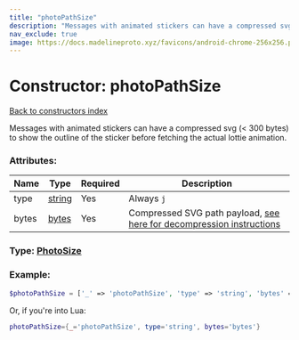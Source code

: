 ```yaml
---
title: "photoPathSize"
description: "Messages with animated stickers can have a compressed svg (< 300 bytes) to show the outline of the sticker before fetching the actual lottie animation."
nav_exclude: true
image: https://docs.madelineproto.xyz/favicons/android-chrome-256x256.png
---
```

# Constructor: photoPathSize  
[Back to constructors index](index.md)



Messages with animated stickers can have a compressed svg (&lt; 300 bytes) to show the outline of the sticker before fetching the actual lottie animation.

### Attributes:

| Name     |    Type       | Required | Description |
|----------|---------------|----------|-------------|
|type|[string](../types/string.md) | Yes|Always `j`|
|bytes|[bytes](../types/bytes.md) | Yes|Compressed SVG path payload, [see here for decompression instructions](https://core.telegram.org/api/files#vector-thumbnails)|



### Type: [PhotoSize](../types/PhotoSize.md)


### Example:

```php
$photoPathSize = ['_' => 'photoPathSize', 'type' => 'string', 'bytes' => 'bytes'];
```  


Or, if you're into Lua:

```lua
photoPathSize={_='photoPathSize', type='string', bytes='bytes'}

```


